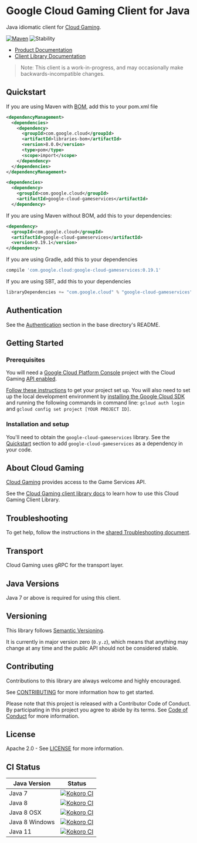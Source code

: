 # Google Cloud Gaming Client for Java

Java idiomatic client for [Cloud Gaming][product-docs].

[![Maven][maven-version-image]][maven-version-link]
![Stability][stability-image]

- [Product Documentation][product-docs]
- [Client Library Documentation][javadocs]

> Note: This client is a work-in-progress, and may occasionally
> make backwards-incompatible changes.

## Quickstart

If you are using Maven with [BOM][libraries-bom], add this to your pom.xml file
```xml
<dependencyManagement>
  <dependencies>
    <dependency>
      <groupId>com.google.cloud</groupId>
      <artifactId>libraries-bom</artifactId>
      <version>8.0.0</version>
      <type>pom</type>
      <scope>import</scope>
    </dependency>
  </dependencies>
</dependencyManagement>

<dependencies>
  <dependency>
    <groupId>com.google.cloud</groupId>
    <artifactId>google-cloud-gameservices</artifactId>
  </dependency>

```

If you are using Maven without BOM, add this to your dependencies:

```xml
<dependency>
  <groupId>com.google.cloud</groupId>
  <artifactId>google-cloud-gameservices</artifactId>
  <version>0.19.1</version>
</dependency>

```

[//]: # ({x-version-update-start:google-cloud-gameservices:released})

If you are using Gradle, add this to your dependencies
```Groovy
compile 'com.google.cloud:google-cloud-gameservices:0.19.1'
```
If you are using SBT, add this to your dependencies
```Scala
libraryDependencies += "com.google.cloud" % "google-cloud-gameservices" % "0.19.1"
```
[//]: # ({x-version-update-end})

## Authentication

See the [Authentication][authentication] section in the base directory's README.

## Getting Started

### Prerequisites

You will need a [Google Cloud Platform Console][developer-console] project with the Cloud Gaming [API enabled][enable-api].

[Follow these instructions][create-project] to get your project set up. You will also need to set up the local development environment by
[installing the Google Cloud SDK][cloud-sdk] and running the following commands in command line:
`gcloud auth login` and `gcloud config set project [YOUR PROJECT ID]`.

### Installation and setup

You'll need to obtain the `google-cloud-gameservices` library.  See the [Quickstart](#quickstart) section
to add `google-cloud-gameservices` as a dependency in your code.

## About Cloud Gaming


[Cloud Gaming][product-docs] provides access to the Game Services API.

See the [Cloud Gaming client library docs][javadocs] to learn how to
use this Cloud Gaming Client Library.






## Troubleshooting

To get help, follow the instructions in the [shared Troubleshooting document][troubleshooting].

## Transport

Cloud Gaming uses gRPC for the transport layer.

## Java Versions

Java 7 or above is required for using this client.

## Versioning


This library follows [Semantic Versioning](http://semver.org/).


It is currently in major version zero (``0.y.z``), which means that anything may change at any time
and the public API should not be considered stable.

## Contributing


Contributions to this library are always welcome and highly encouraged.

See [CONTRIBUTING][contributing] for more information how to get started.

Please note that this project is released with a Contributor Code of Conduct. By participating in
this project you agree to abide by its terms. See [Code of Conduct][code-of-conduct] for more
information.

## License

Apache 2.0 - See [LICENSE][license] for more information.

## CI Status

Java Version | Status
------------ | ------
Java 7 | [![Kokoro CI][kokoro-badge-image-1]][kokoro-badge-link-1]
Java 8 | [![Kokoro CI][kokoro-badge-image-2]][kokoro-badge-link-2]
Java 8 OSX | [![Kokoro CI][kokoro-badge-image-3]][kokoro-badge-link-3]
Java 8 Windows | [![Kokoro CI][kokoro-badge-image-4]][kokoro-badge-link-4]
Java 11 | [![Kokoro CI][kokoro-badge-image-5]][kokoro-badge-link-5]

[product-docs]: https://cloud.google.com/docs/games/products/
[javadocs]: https://googleapis.dev/java/google-cloud-gameservices/latest/
[kokoro-badge-image-1]: http://storage.googleapis.com/cloud-devrel-public/java/badges/java-gameservices/java7.svg
[kokoro-badge-link-1]: http://storage.googleapis.com/cloud-devrel-public/java/badges/java-gameservices/java7.html
[kokoro-badge-image-2]: http://storage.googleapis.com/cloud-devrel-public/java/badges/java-gameservices/java8.svg
[kokoro-badge-link-2]: http://storage.googleapis.com/cloud-devrel-public/java/badges/java-gameservices/java8.html
[kokoro-badge-image-3]: http://storage.googleapis.com/cloud-devrel-public/java/badges/java-gameservices/java8-osx.svg
[kokoro-badge-link-3]: http://storage.googleapis.com/cloud-devrel-public/java/badges/java-gameservices/java8-osx.html
[kokoro-badge-image-4]: http://storage.googleapis.com/cloud-devrel-public/java/badges/java-gameservices/java8-win.svg
[kokoro-badge-link-4]: http://storage.googleapis.com/cloud-devrel-public/java/badges/java-gameservices/java8-win.html
[kokoro-badge-image-5]: http://storage.googleapis.com/cloud-devrel-public/java/badges/java-gameservices/java11.svg
[kokoro-badge-link-5]: http://storage.googleapis.com/cloud-devrel-public/java/badges/java-gameservices/java11.html
[stability-image]: https://img.shields.io/badge/stability-alpha-orange
[maven-version-image]: https://img.shields.io/maven-central/v/com.google.cloud/google-cloud-gameservices.svg
[maven-version-link]: https://search.maven.org/search?q=g:com.google.cloud%20AND%20a:google-cloud-gameservices&core=gav
[authentication]: https://github.com/googleapis/google-cloud-java#authentication
[developer-console]: https://console.developers.google.com/
[create-project]: https://cloud.google.com/resource-manager/docs/creating-managing-projects
[cloud-sdk]: https://cloud.google.com/sdk/
[troubleshooting]: https://github.com/googleapis/google-cloud-common/blob/master/troubleshooting/readme.md#troubleshooting
[contributing]: https://github.com/googleapis/java-gameservices/blob/master/CONTRIBUTING.md
[code-of-conduct]: https://github.com/googleapis/java-gameservices/blob/master/CODE_OF_CONDUCT.md#contributor-code-of-conduct
[license]: https://github.com/googleapis/java-gameservices/blob/master/LICENSE

[enable-api]: https://console.cloud.google.com/flows/enableapi?apiid=gameservices.googleapis.com
[libraries-bom]: https://github.com/GoogleCloudPlatform/cloud-opensource-java/wiki/The-Google-Cloud-Platform-Libraries-BOM
[shell_img]: https://gstatic.com/cloudssh/images/open-btn.png
